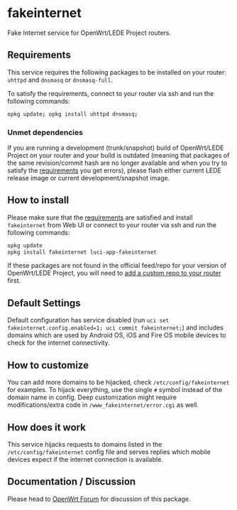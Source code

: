 # fakeinternet

Fake Internet service for OpenWrt/LEDE Project routers.

## Requirements

This service requires the following packages to be installed on your router: ```uhttpd``` and ```dnsmasq``` or ```dnsmasq-full```.

To satisfy the requirements, connect to your router via ssh and run the following commands:

```sh
opkg update; opkg install uhttpd dnsmasq;
```

### Unmet dependencies

If you are running a development (trunk/snapshot) build of OpenWrt/LEDE Project on your router and your build is outdated (meaning that packages of the same revision/commit hash are no longer available and when you try to satisfy the [requirements](#requirements) you get errors), please flash either current LEDE release image or current development/snapshot image.

## How to install

Please make sure that the [requirements](#requirements) are satisfied and install ```fakeinternet``` from Web UI or connect to your router via ssh and run the following commands:

```sh
opkg update
opkg install fakeinternet luci-app-fakeinternet
```

If these packages are not found in the official feed/repo for your version of OpenWrt/LEDE Project, you will need to [add a custom repo to your router](https://github.com/stangri/openwrt_packages/blob/master/README.md#on-your-router) first.

## Default Settings

Default configuration has service disabled (run ```uci set fakeinternet.config.enabled=1; uci commit fakeinternet;```) and includes domains which are used by Android OS, iOS and Fire OS mobile devices to check for the internet connectivity.

## How to customize

You can add more domains to be hijacked, check ```/etc/config/fakeinternet``` for examples. To hijack everything, use the single ```#``` symbol instead of the domain name in config. Deep customization might require modifications/extra code in ```/www_fakeinternet/error.cgi``` as well.

## How does it work

This service hijacks requests to domains listed in the ```/etc/config/fakeinternet``` config file and serves replies which mobile devices expect if the internet connection is available.

## Documentation / Discussion

Please head to [OpenWrt Forum](https://forum.openwrt.org/t/fakeinternet-service-package/924/) for discussion of this package.

